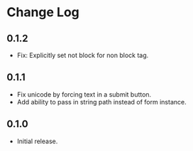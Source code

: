 # Change Log

## 0.1.2

- Fix: Explicitly set not block for non block tag.

## 0.1.1

- Fix unicode by forcing text in a submit button.
- Add ability to pass in string path instead of form instance.

## 0.1.0

- Initial release.
